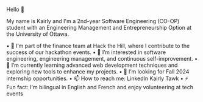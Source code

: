 Hello 👋

My name is Kairly and I'm a 2nd-year Software Engineering (CO-OP) student with an Engineering Management and Entrepreneurship Option at the University of Ottawa.

•  💼 I’m part of the finance team at Hack the Hill, where I contribute to the success of our hackathon events.
•  👀 I’m interested in software engineering, engineering management, and continuous self-improvement.
•  🌱 I’m currently learning advanced web development techniques and exploring new tools to enhance my projects.
• 🤝 I’m looking for Fall 2024 internship opportunities.
•  📫 How to reach me: LinkedIn  Kairly Tawk
•  ⚡ Fun fact: I'm bilingual in English and French and enjoy volunteering at tech events
